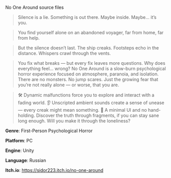 No One Around source files

> Silence is a lie. Something is out there. Maybe inside. Maybe... it’s you.
 
> You find yourself alone on an abandoned voyager, far from home, far from help.

> But the silence doesn’t last. The ship creaks. Footsteps echo in the distance. Whispers crawl through the vents.

> You fix what breaks — but every fix leaves more questions. Why does everything feel... wrong?
No One Around is a slow-burn psychological horror experience focused on atmosphere, paranoia, and isolation.
There are no monsters. No jump scares. Just the growing fear that you’re not really alone — or worse, that you are.

> 🛠️ Dynamic malfunctions force you to explore and interact with a fading world.
👂 Unscripted ambient sounds create a sense of unease — every creak might mean something.
🧠 A minimal UI and no hand-holding. Discover the truth through fragments, if you can stay sane long enough.
Will you make it through the loneliness?

**Genre**: First-Person Psychological Horror

**Platform**: PC

**Engine**: Unity

**Language**: Russian

**Itch.io**: https://sidor223.itch.io/no-one-around
